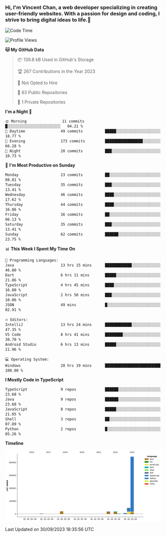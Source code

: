 ### Hi, I'm Vincent Chan, a web developer specializing in creating user-friendly websites. With a passion for design and coding, I strive to bring digital ideas to life.👋

<!--
**hkvincent/hkvincent** is a ✨ _special_ ✨ repository because its `README.md` (this file) appears on your GitHub profile.

Here are some ideas to get you started:

- 🔭 I’m currently working on ...
- 🌱 I’m currently learning ...
- 👯 I’m looking to collaborate on ...
- 🤔 I’m looking for help with ...
- 💬 Ask me about ...
- 📫 How to reach me: ...
- 😄 Pronouns: ...
- ⚡ Fun fact: ...
-->
<!--START_SECTION:waka-->
![Code Time](http://img.shields.io/badge/Code%20Time-449%20hrs%2030%20mins-blue)

![Profile Views](http://img.shields.io/badge/Profile%20Views-0-blue)

**🐱 My GitHub Data** 

> 📦 139.8 kB Used in GitHub's Storage 
 > 
> 🏆 267 Contributions in the Year 2023
 > 
> 🚫 Not Opted to Hire
 > 
> 📜 63 Public Repositories 
 > 
> 🔑 1 Private Repositories 
 > 
**I'm a Night 🦉** 

```text
🌞 Morning                11 commits          █░░░░░░░░░░░░░░░░░░░░░░░░   04.21 % 
🌆 Daytime                49 commits          █████░░░░░░░░░░░░░░░░░░░░   18.77 % 
🌃 Evening                173 commits         █████████████████░░░░░░░░   66.28 % 
🌙 Night                  28 commits          ███░░░░░░░░░░░░░░░░░░░░░░   10.73 % 
```
📅 **I'm Most Productive on Sunday** 

```text
Monday                   23 commits          ██░░░░░░░░░░░░░░░░░░░░░░░   08.81 % 
Tuesday                  35 commits          ███░░░░░░░░░░░░░░░░░░░░░░   13.41 % 
Wednesday                46 commits          ████░░░░░░░░░░░░░░░░░░░░░   17.62 % 
Thursday                 44 commits          ████░░░░░░░░░░░░░░░░░░░░░   16.86 % 
Friday                   16 commits          ██░░░░░░░░░░░░░░░░░░░░░░░   06.13 % 
Saturday                 35 commits          ███░░░░░░░░░░░░░░░░░░░░░░   13.41 % 
Sunday                   62 commits          ██████░░░░░░░░░░░░░░░░░░░   23.75 % 
```


📊 **This Week I Spent My Time On** 

```text
💬 Programming Languages: 
Java                     13 hrs 15 mins      ████████████░░░░░░░░░░░░░   46.80 % 
Dart                     6 hrs 11 mins       █████░░░░░░░░░░░░░░░░░░░░   21.86 % 
TypeScript               4 hrs 45 mins       ████░░░░░░░░░░░░░░░░░░░░░   16.80 % 
JavaScript               2 hrs 50 mins       ███░░░░░░░░░░░░░░░░░░░░░░   10.06 % 
JSON                     49 mins             █░░░░░░░░░░░░░░░░░░░░░░░░   02.91 % 

🔥 Editors: 
IntelliJ                 13 hrs 24 mins      ████████████░░░░░░░░░░░░░   47.35 % 
VS Code                  8 hrs 41 mins       ████████░░░░░░░░░░░░░░░░░   30.70 % 
Android Studio           6 hrs 13 mins       █████░░░░░░░░░░░░░░░░░░░░   21.96 % 

💻 Operating System: 
Windows                  28 hrs 19 mins      █████████████████████████   100.00 % 
```

**I Mostly Code in TypeScript** 

```text
TypeScript               9 repos             ██████░░░░░░░░░░░░░░░░░░░   23.68 % 
Java                     9 repos             ██████░░░░░░░░░░░░░░░░░░░   23.68 % 
JavaScript               8 repos             █████░░░░░░░░░░░░░░░░░░░░   21.05 % 
Shell                    3 repos             ██░░░░░░░░░░░░░░░░░░░░░░░   07.89 % 
Python                   2 repos             █░░░░░░░░░░░░░░░░░░░░░░░░   05.26 % 
```



**Timeline**

![Lines of Code chart](https://raw.githubusercontent.com/hkvincent/hkvincent/main/assets/bar_graph.png)


 Last Updated on 30/09/2023 18:35:56 UTC
<!--END_SECTION:waka-->

